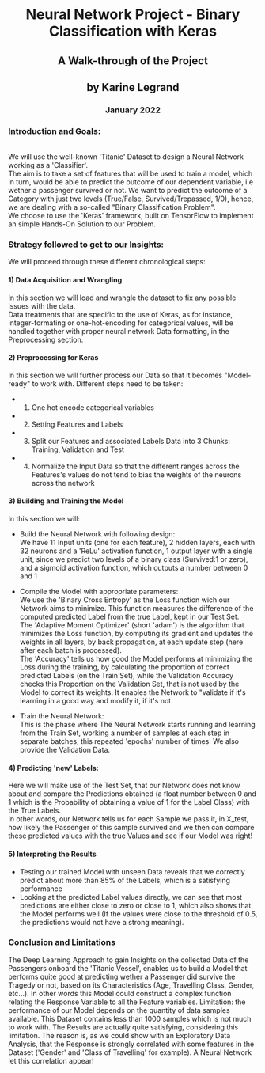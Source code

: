# <center> Neural Network Project - Binary Classification with Keras</center>
## <center>A Walk-through of the Project</center>
## <center>by Karine Legrand</center>
### <center>January 2022</center>

### Introduction and Goals:
<br>
We will use the well-known 'Titanic' Dataset to design a Neural Network working as a 'Classifier'.<br> The aim is to take a set of features that will be used to train a model, which in turn, would be able to predict the outcome of our dependent variable, i.e  wether a passenger survived or not. We want to predict the outcome of a Category with just two levels (True/False, Survived/Trepassed, 1/0), hence, we are dealing with a so-called "Binary Classification Problem".<br>We choose to use the 'Keras' framework, built on TensorFlow to implement an simple Hands-On Solution to our Problem.

### Strategy followed to get to our Insights:

We will proceed through these different chronological steps:

#### 1) Data Acquisition and Wrangling

In this section we will load and wrangle the dataset to fix any possible issues with the data.<br>
Data treatments that are specific to the use of Keras, as for instance, integer-formating or one-hot-encoding for categorical values, will be handled together with proper neural network Data formatting, in the Preprocessing section. 

#### 2) Preprocessing for Keras

In this section we will further process our Data so that it becomes "Model-ready" to work with. Different steps need to be taken:
- 1) One hot encode categorical variables
- 2) Setting Features and Labels
- 3) Split our Features and associated Labels Data into 3 Chunks: Training, Validation and Test
- 4) Normalize the Input Data so that the different ranges across the Features's values do not tend to bias the weights of the neurons across the network

#### 3) Building and Training the Model

In this section we will:<br>

- Build the Neural Network with following design: <br>We have 11 Input units (one for each feature), 2 hidden layers, each with 32 neurons and a 'ReLu' activation function, 1 output layer with a single unit, since we predict two levels of a binary class (Survived:1 or zero), and a sigmoid activation function, which outputs a number between 0 and 1<br>

- Compile the Model with appropriate parameters: <br> We use the 'Binary Cross Entropy' as the Loss function wich our Network aims to minimize. This function measures the difference of the computed predicted Label from the true Label, kept in our Test Set.<br>The 'Adaptive Moment Optimizer' (short 'adam') is the algorithm that minimizes the Loss function, by computing its gradient and updates the weights in all layers, by back propagation, at each update step (here after each batch is processed).<br>The 'Accuracy' tells us how good the Model performs at minimizing the Loss during the training, by calculating the proportion of correct predicted Labels (on the Train Set), while the Validation Accuracy checks this Proportion on the Validation Set, that is not used by the Model to correct its weights. It enables the Network to "validate if it's learning in a good way and modify it, if it's not.

- Train the Neural Network:<br>This is the phase where The Neural Network starts running and learning from the Train Set, working a number of samples at each step in separate batches, this repeated 'epochs' number of times. We also provide the Validation Data.

#### 4) Predicting 'new' Labels:
Here we will make use of the Test Set, that our Network does not know about and compare the Predictions obtained (a float number between 0 and 1 which is the Probability of obtaining a value of 1 for the Label Class) with the True Labels.<br>In other words, our Network tells us for each Sample we pass it, in X_test, how likely the Passenger of this sample survived and we then can compare these predicted values with the true Values and see if our Model was right!

#### 5) Interpreting the Results
- Testing our trained Model with unseen Data reveals that we correctly predict about more than 85% of the Labels, which is a satisfying performance<br>
- Looking at the predicted Label values directly, we can see that most predictions are either close to zero or close to 1, which also shows that the Model performs well (If the values were close to the threshold of 0.5, the predictions would not have a strong meaning).

### Conclusion and Limitations

The Deep Learning Approach to gain Insights on the collected Data of the Passengers onboard the 'Titanic Vessel', enables us to build a Model that performs quite good at predicting wether a Passenger did survive the Tragedy or not, based on its Characteristics (Age, Travelling Class, Gender, etc...). In other words this Model could construct a complex function relating the Response Variable to all the Feature variables.
Limitation: the performance of our Model depends on the quantity of data samples available. This Dataset contains less than 1000 samples which is not much to work with. The Results are actually quite satisfying, considering this limitation. The reason is, as we could show with an Exploratory Data Analysis, that the Response is strongly correlated with some features in the Dataset ('Gender' and 'Class of Travelling' for example). A Neural Network let this correlation appear!

